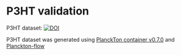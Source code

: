 # P3HT validation

P3HT dataset: [![DOI](https://zenodo.org/badge/DOI/10.5281/zenodo.5911940.svg)](https://doi.org/10.5281/zenodo.5911940)

P3HT dataset was generated using [PlanckTon container v0.7.0](https://hub.docker.com/layers/cmelab/planckton_gpu/v0.7.0/images/sha256-65170b84ccf2a7a4d1f13e100f47b943eca71f23f3fdc65b04d6ece5aa49874f?context=repo) and [Planckton-flow](https://github.com/cmelab/planckton-flow/commit/d2e24a40c62dd49ccf64f7e177e016599c8aeb6a)
